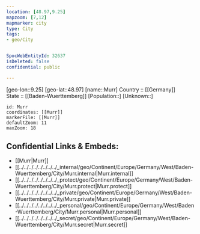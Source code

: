 ```yaml
---
location: [48.97,9.25] 
mapzoom: [7,12] 
mapmarker: city 
type: City
tags:
- geo/City


SpocWebEntityId: 32637
isDeleted: false
confidential: public

---
```

[geo-lon::9.25] 
[geo-lat::48.97] 
[name::Murr] 
Country :: [[Germany]]  
State :: [[Baden-Wuerttemberg]] 
[Population::] 
[Unknown::] 


```leaflet
id: Murr
coordinates: [[Murr]] 
markerFile: [[Murr]] 
defaultZoom: 11 
maxZoom: 18
```


## Confidential Links & Embeds: 
- [[Murr|Murr]]  
- [[../../../../../../../../_internal/geo/Continent/Europe/Germany/West/Baden-Wuerttemberg/City/Murr.internal|Murr.internal]] 
- [[../../../../../../../../_protect/geo/Continent/Europe/Germany/West/Baden-Wuerttemberg/City/Murr.protect|Murr.protect]] 
- [[../../../../../../../../_private/geo/Continent/Europe/Germany/West/Baden-Wuerttemberg/City/Murr.private|Murr.private]] 
- [[../../../../../../../../_personal/geo/Continent/Europe/Germany/West/Baden-Wuerttemberg/City/Murr.personal|Murr.personal]] 
- [[../../../../../../../../_secret/geo/Continent/Europe/Germany/West/Baden-Wuerttemberg/City/Murr.secret|Murr.secret]] 
